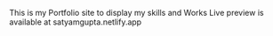 This is my Portfolio site to display my skills and Works
Live preview is available at satyamgupta.netlify.app
